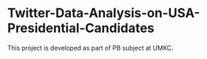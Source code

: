 # Twitter-Data-Analysis-on-USA-Presidential-Candidates
This project is developed as part of PB subject at UMKC.
